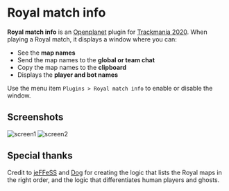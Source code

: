 # Royal match info

**Royal match info** is an [Openplanet](https://openplanet.dev/) plugin for [Trackmania 2020](https://www.trackmania.com/).
When playing a Royal match, it displays a window where you can:

* See the **map names**
* Send the map names to the **global or team chat**
* Copy the map names to the **clipboard**
* Displays the **player and bot names**

Use the menu item `Plugins > Royal match info` to enable or disable the window.

## Screenshots

![screen1](https://user-images.githubusercontent.com/14242083/211577652-3925056d-cbcb-41bb-9afd-55673ff72918.png)
![screen2](https://user-images.githubusercontent.com/14242083/211577674-541e0608-ae4f-4332-aa95-c4d9a14f29e6.png)


## Special thanks

Credit to [jeFFeSS](https://trackmania.io/#/player/213b2359-62f2-499e-aa13-6b1392ee99d8) and [Dog](https://trackmania.io/#/player/961d1145-8c7b-48c3-9191-0d1d91e44a4a) for creating the logic that lists the Royal maps in the right order, and the logic that differentiates human players and ghosts.

